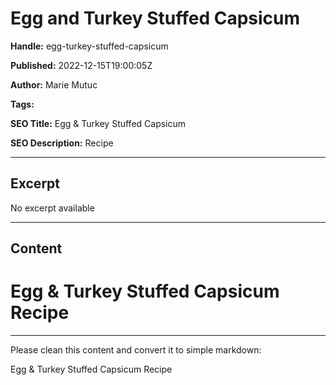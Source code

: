 # Egg and Turkey Stuffed Capsicum

**Handle:** egg-turkey-stuffed-capsicum

**Published:** 2022-12-15T19:00:05Z

**Author:** Marie Mutuc

**Tags:** 

**SEO Title:** Egg & Turkey Stuffed Capsicum

**SEO Description:** Recipe

---

## Excerpt

No excerpt available

---

## Content

# Egg & Turkey Stuffed Capsicum Recipe

---

Please clean this content and convert it to simple markdown:

Egg & Turkey Stuffed Capsicum Recipe

